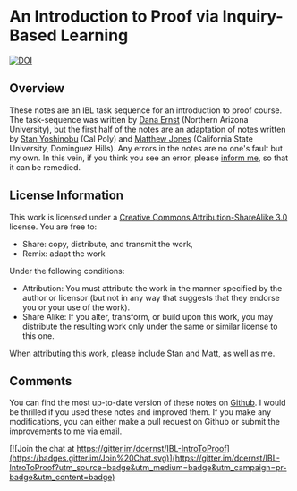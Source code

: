# An Introduction to Proof via Inquiry-Based Learning #

[![DOI](https://zenodo.org/badge/doi/10.5281/zenodo.10873.png)](http://dx.doi.org/10.5281/zenodo.10873)

## Overview
These notes are an IBL task sequence for an introduction to proof course. The task-sequence was written by [Dana Ernst](http://danaernst.com) (Northern Arizona University), but the first half of the notes are an adaptation of notes written by [Stan Yoshinobu](http://www.calpoly.edu/~styoshin/) (Cal Poly) and [Matthew Jones](http://www.csudh.edu/math/mjones/) (California State University, Dominguez Hills). Any errors in the notes are no one's fault but my own. In this vein, if you think you see an error, please [inform me](mailto:dana@danaernst.com), so that it can be remedied.

## License Information
This work is licensed under a [Creative Commons Attribution-ShareAlike 3.0](http://creativecommons.org/licenses/by-sa/3.0/us/) license.  You are free to:

* Share: copy, distribute, and transmit the work,
* Remix: adapt the work

Under the following conditions:

* Attribution: You must attribute the work in the manner specified by the author or licensor (but not in any way that suggests that they endorse you or your use of the work).
* Share Alike: If you alter, transform, or build upon this work, you may distribute the resulting work only under the same or similar license to this one.

When attributing this work, please include Stan and Matt, as well as me.

## Comments
You can find the most up-to-date version of these notes on [Github](https://github.com/dcernst/IBL-IntroToProof).  I would be thrilled if you used these notes and improved them.  If you make any modifications, you can either make a pull request on Github or submit the improvements to me via email.

[![Join the chat at https://gitter.im/dcernst/IBL-IntroToProof](https://badges.gitter.im/Join%20Chat.svg)](https://gitter.im/dcernst/IBL-IntroToProof?utm_source=badge&utm_medium=badge&utm_campaign=pr-badge&utm_content=badge)
